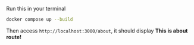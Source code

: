 Run this in your terminal

```bash
docker compose up --build
```

Then access `http://localhost:3000/about`, it should display **This is about route!**
